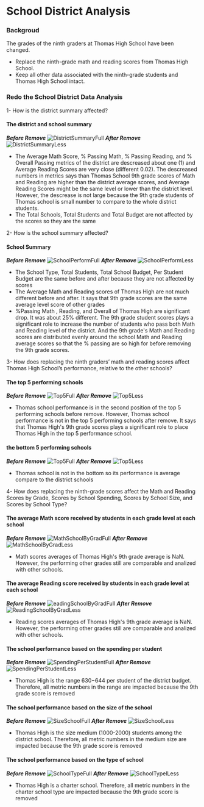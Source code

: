 
# School District Analysis

### Backgroud 

The grades of the ninth graders at Thomas High School have been changed.

- Replace the ninth-grade math and reading scores from Thomas High School.
- Keep all other data associated with the ninth-grade students and Thomas High School intact.

### Redo the School District Data Analysis

1- How is the district summary affected?
#### The district and school summary
***Before Remove***
![DistrictSummaryFull](Images/DistrictSummaryFull.png)
***After Remove***
![DistrictSummaryLess](Images/DistrictSummaryLess.png)

- The Average Math Score, % Passing Math, % Passing Reading, and % Overall Passing metrics of the district are descreased about one (1) and  Average Reading Scores are very close (different 0.02).
The descreased numbers in metrics says than Thomas School 9th grade scores of Math and Reading are higher than the district average scores, and Average Reading Scores might be the same level or lower than the district level. 
However, the descrease is not large because the 9th grade students of Thomas school is small number to compare to the whole district students.
- The Total Schools, Total Students and Total Budget are not affected by the scores so they are the same

2- How is the school summary affected?

#### School Summary
***Before Remove***
![SchoolPerformFull](Images/SchoolPerformFull.png)
***After Remove***
![SchoolPerformLess](Images/SchoolPerformLess.png)

- The School Type, Total Students, Total School Budget, Per Student Budget are the same before and after because they are not affected by scores
- The Average Math and Reading scores of Thomas High are not much different before and after. It says that 9th grade scores are the same average level score of other grades
- %Passing Math , Reading, and Overall of Thomas High are significant drop. It was about 25% different. The 9th grade student scores plays a significant role to increase the number of students who pass both Math and Reading level of the district.
And the 9th grade's Math and Reading scores are distributed evenly around the school Math and Reading average scores so that the % passing are so high for before removing the 9th grade scores.

3- How does replacing the ninth graders’ math and reading scores affect Thomas High School’s performance, relative to the other schools?

#### The top 5 performing schools
***Before Remove***
![Top5Full](Images/Top5Full.png)
***After Remove***
![Top5Less](Images/Top5Less.png)

- Thomas school performance is in the second position of the top 5 performing schools before remove. However, Thomas school performance is not in the top 5 performing schools after remove. 
It says that Thomas High's 9th grade scores plays a significant role to place Thomas High in the top 5 performance school. 

#### the bottom 5 performing schools
***Before Remove***
![Top5Full](Images/Top5Full.png)
***After Remove***
![Top5Less](Images/Top5Less.png)

- Thomas school is not in the bottom so its performance is average compare to the district schools

4- How does replacing the ninth-grade scores affect the Math and Reading Scores by Grade, Scores by School Spending, Scores by School Size, and Scores by School Type? 

#### The average Math score received by students in each grade level at each school
***Before Remove***
![MathSchoolByGradFull](Images/MathSchoolByGradFull.png)
***After Remove***
![MathSchoolByGradLess](Images/MathSchoolByGradLess.png)

- Math scores averages of Thomas High's 9th grade average is NaN. However, the performing other grades still are comparable and analized with other schools.

#### The average Reading score received by students in each grade level at each school
***Before Remove***
![eadingSchoolByGradFull](Images/ReadingSchoolByGradFull.png)
***After Remove***
![ReadingSchoolByGradLess](Images/ReadingSchoolByGradLess.png)

- Reading scores averages of Thomas High's 9th grade average is NaN. However, the performing other grades still are comparable and analized with other schools.

#### The school performance based on the spending per student
***Before Remove***
![SpendingPerStudentFull](Images/SpendingPerStudentFull.png)
***After Remove***
![SpendingPerStudentLess](Images/SpendingPerStudentLess.png)

- Thomas High is the range $630-$644 per student of the district budget. Therefore, all metric numbers in the range are impacted because the 9th grade score is removed

#### The school performance based on the size of the school
***Before Remove***
![SizeSchoolFull](Images/SizeSchoolFull.png)
***After Remove***
![SizeSchoolLess](Images/SizeSchoolLess.png)

- Thomas High is the size medium (1000-2000) students among the district school. Therefore, all metric numbers in the medium size are impacted because the 9th grade score is removed

#### The school performance based on the type of school
***Before Remove***
![SchoolTypeFull](Images/SchoolTypeFull.png)
***After Remove***
![SchoolTypelLess](Images/SchoolTypelLess.png)

- Thomas High is a charter school. Therefore, all metric numbers in the charter school type are impacted because the 9th grade score is removed
 
